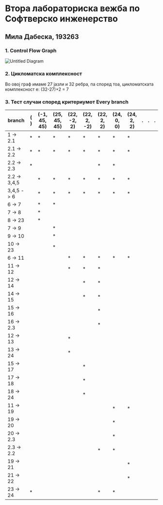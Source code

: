# Втора лабораториска вежба по Софтверско инженерство

## Мила Дабеска, 193263

### 1. Control Flow Graph



![Untitled Diagram](https://user-images.githubusercontent.com/80597973/120086937-e5c60080-c0e3-11eb-8b6b-53f04f464771.png)

### 2. Цикломатска комплексност
Во овој граф имаме 27 јазли и 32 ребра, па според тоа, цикломатската комплексност е: (32-27)+2 = 7

### 3. Тест случаи според критериумот Every branch

branch | ( ) | (-1, 45, 45) | (25, 45, 45) | (22, -2, 2) | (22, 2, -2) | (22, 2, 2) | (24, 0, 0) | (24, 2, 2) | . | .| .
--- | --- | --- | --- |--- |--- |--- |--- |--- |--- |--- |---
1 -> 2.1 | * | * | * | * | * | * | * | * |  |  | 
2.1 -> 2.2 | * | * | * | * | * | * | * | * |  |  | 
2.2 -> 2.3 | * |  |  |  |  | * | * |  |  |  | 
2.2 -> 3,4,5 |  | * | * | * | * | * | * | * |  |  | 
3,4,5 -> 6 |  | * | * | * | * | * | * | * |  |  | 
6 -> 7 |  | * | * |  |  |  |  |  |  |  | 
7 -> 8 |  | * |  |  |  |  |  |  |  |  | 
8 -> 23 |  | * |  |  |  |  |  |  |  |  | 
7 -> 9 |  |  | * |  |  |  |  |  |  |  | 
9 -> 10 |  |  | * |  |  |  |  |  |  |  | 
10 -> 23 |  |  | * |  |  |  |  |  |  |  | 
6 -> 11 |  |  |  | * | * | * | * | * |  |  | 
11 -> 12 |  |  |  | * | * | * |  |  |  |  | 
12 -> 14 |  |  |  |  | * | * |  |  |  |  | 
14 -> 15 |  |  |  |  | * | * |  |  |  |  | 
15 -> 16 |  |  |  |  |  | * |  |  |  |  | 
16 -> 2.3 |  |  |  |  |  | * |  |  |  |  | 
12 -> 13 |  |  |  | * |  |  |  |  |  |  | 
13 -> 24 |  |  |  | * |  |  |  |  |  |  | 
15 -> 17 |  |  |  |  | * |  |  |  |  |  | 
17 -> 18 |  |  |  |  | * |  |  |  |  |  | 
18 -> 24 |  |  |  |  | * |  |  |  |  |  |
11 -> 19 |  |  |  |  |  |  | * | * |  |  | 
19 -> 20 |  |  |  |  |  |  | * |  |  |  | 
20 -> 2.3 |  |  |  |  |  |  | * |  |  |  | 
2.3 -> 2.2 |  |  |  |  |  | * | * |  |  |  | 
19 -> 21 |  |  |  |  |  |  |  | * |  |  | 
21 -> 22 |  |  |  |  |  |  |  | * |  |  | 
23 -> 24 | * |  |  |  |  | * | * |  |  |  | 
